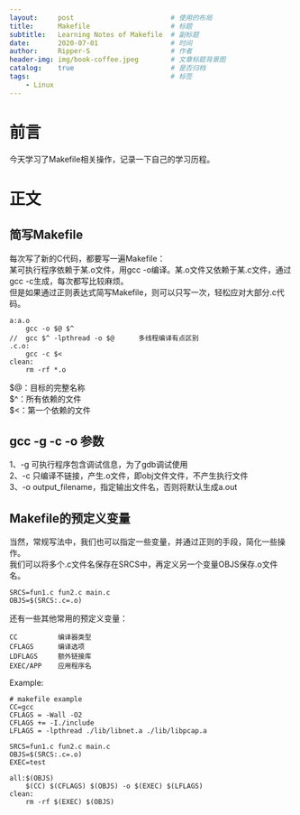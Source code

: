 ```yaml
---
layout:		post						# 使用的布局
title:		Makefile					# 标题
subtitle:	Learning Notes of Makefile	# 副标题
date:		2020-07-01					# 时间
author:		Ripper-S					# 作者
header-img:	img/book-coffee.jpeg		# 文章标题背景图
catalog:	true						# 是否归档
tags:									# 标签
    - Linux
---
```



#	前言
今天学习了Makefile相关操作，记录一下自己的学习历程。<br>

#	正文


##	简写Makefile
每次写了新的C代码，都要写一遍Makefile： <br>
某可执行程序依赖于某.o文件，用gcc -o编译。某.o文件又依赖于某.c文件，通过gcc -c生成，每次都写比较麻烦。 <br>
但是如果通过正则表达式简写Makefile，则可以只写一次，轻松应对大部分.c代码。<br>

```
a:a.o
	gcc -o $@ $^
//	gcc $^ -lpthread -o $@		多线程编译有点区别
.c.o:
	gcc -c $<
clean:
	rm -rf *.o
```
$@：目标的完整名称<br>
$^：所有依赖的文件<br>
$<：第一个依赖的文件<br>


##	gcc -g -c -o 参数
1、-g 可执行程序包含调试信息，为了gdb调试使用<br>
2、-c 只编译不链接，产生.o文件，即obj文件文件，不产生执行文件<br>
3、-o output_filename，指定输出文件名，否则将默认生成a.out<br>


##	Makefile的预定义变量
当然，常规写法中，我们也可以指定一些变量，并通过正则的手段，简化一些操作。<br>
我们可以将多个.c文件名保存在SRCS中，再定义另一个变量OBJS保存.o文件名。
```
SRCS=fun1.c fun2.c main.c
OBJS=$(SRCS:.c=.o)
```
还有一些其他常用的预定义变量：
```
CC			编译器类型
CFLAGS		编译选项
LDFLAGS		额外链接库
EXEC/APP	应用程序名
```

Example:
```
# makefile example
CC=gcc
CFLAGS = -Wall -O2
CFLAGS += -I./include
LFLAGS = -lpthread ./lib/libnet.a ./lib/libpcap.a

SRCS=fun1.c fun2.c main.c
OBJS=$(SRCS:.c=.o)
EXEC=test

all:$(OBJS)
	$(CC) $(CFLAGS) $(OBJS) -o $(EXEC) $(LFLAGS)
clean:
	rm -rf $(EXEC) $(OBJS)
```
